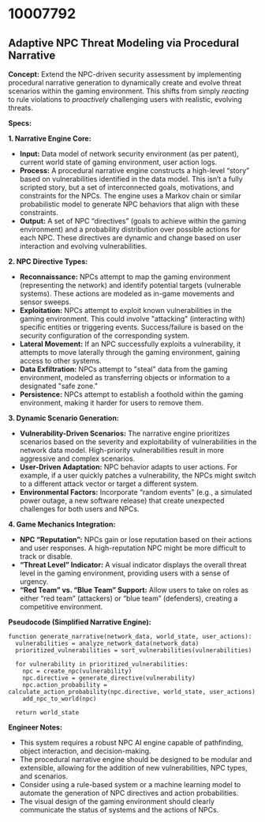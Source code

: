 # 10007792

## Adaptive NPC Threat Modeling via Procedural Narrative

**Concept:** Extend the NPC-driven security assessment by implementing procedural narrative generation to dynamically create and evolve threat scenarios within the gaming environment. This shifts from simply *reacting* to rule violations to *proactively* challenging users with realistic, evolving threats.

**Specs:**

**1. Narrative Engine Core:**

*   **Input:** Data model of network security environment (as per patent), current world state of gaming environment, user action logs.
*   **Process:**  A procedural narrative engine constructs a high-level “story” based on vulnerabilities identified in the data model. This isn’t a fully scripted story, but a set of interconnected goals, motivations, and constraints for the NPCs.  The engine uses a Markov chain or similar probabilistic model to generate NPC behaviors that align with these constraints.
*   **Output:** A set of NPC “directives” (goals to achieve within the gaming environment) and a probability distribution over possible actions for each NPC. These directives are dynamic and change based on user interaction and evolving vulnerabilities.

**2. NPC Directive Types:**

*   **Reconnaissance:**  NPCs attempt to map the gaming environment (representing the network) and identify potential targets (vulnerable systems).  These actions are modeled as in-game movements and sensor sweeps.
*   **Exploitation:**  NPCs attempt to exploit known vulnerabilities in the gaming environment.  This could involve "attacking" (interacting with) specific entities or triggering events.  Success/failure is based on the security configuration of the corresponding system.
*   **Lateral Movement:**  If an NPC successfully exploits a vulnerability, it attempts to move laterally through the gaming environment, gaining access to other systems.
*   **Data Exfiltration:**  NPCs attempt to "steal" data from the gaming environment, modeled as transferring objects or information to a designated "safe zone."
*   **Persistence:** NPCs attempt to establish a foothold within the gaming environment, making it harder for users to remove them.

**3. Dynamic Scenario Generation:**

*   **Vulnerability-Driven Scenarios:** The narrative engine prioritizes scenarios based on the severity and exploitability of vulnerabilities in the network data model. High-priority vulnerabilities result in more aggressive and complex scenarios.
*   **User-Driven Adaptation:** NPC behavior adapts to user actions. For example, if a user quickly patches a vulnerability, the NPCs might switch to a different attack vector or target a different system.
*   **Environmental Factors:** Incorporate “random events” (e.g., a simulated power outage, a new software release) that create unexpected challenges for both users and NPCs.

**4.  Game Mechanics Integration:**

*   **NPC “Reputation”:** NPCs gain or lose reputation based on their actions and user responses. A high-reputation NPC might be more difficult to track or disable.
*   **“Threat Level” Indicator:** A visual indicator displays the overall threat level in the gaming environment, providing users with a sense of urgency.
*   **“Red Team” vs. “Blue Team” Support:**  Allow users to take on roles as either “red team” (attackers) or “blue team” (defenders), creating a competitive environment.

**Pseudocode (Simplified Narrative Engine):**

```
function generate_narrative(network_data, world_state, user_actions):
  vulnerabilities = analyze_network_data(network_data)
  prioritized_vulnerabilities = sort_vulnerabilities(vulnerabilities)

  for vulnerability in prioritized_vulnerabilities:
    npc = create_npc(vulnerability)
    npc.directive = generate_directive(vulnerability)
    npc.action_probability = calculate_action_probability(npc.directive, world_state, user_actions)
    add_npc_to_world(npc)

  return world_state
```

**Engineer Notes:**

*   This system requires a robust NPC AI engine capable of pathfinding, object interaction, and decision-making.
*   The procedural narrative engine should be designed to be modular and extensible, allowing for the addition of new vulnerabilities, NPC types, and scenarios.
*   Consider using a rule-based system or a machine learning model to automate the generation of NPC directives and action probabilities.
*   The visual design of the gaming environment should clearly communicate the status of systems and the actions of NPCs.